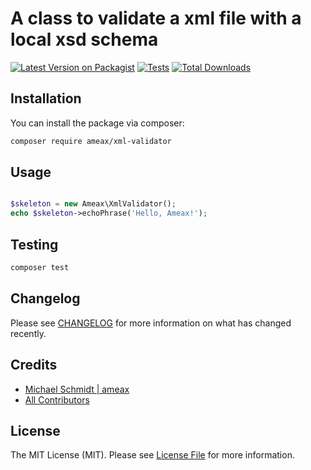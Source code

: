 # A class to validate a xml file with a local xsd schema

[![Latest Version on Packagist](https://img.shields.io/packagist/v/ameax/xml-validator.svg?style=flat-square)](https://packagist.org/packages/ameax/xml-validator)
[![Tests](https://img.shields.io/github/actions/workflow/status/ameax/xml-validator/run-tests.yml?branch=main&label=tests&style=flat-square)](https://github.com/ameax/xml-validator/actions/workflows/run-tests.yml)
[![Total Downloads](https://img.shields.io/packagist/dt/ameax/xml-validator.svg?style=flat-square)](https://packagist.org/packages/ameax/xml-validator)

## Installation

You can install the package via composer:

```bash
composer require ameax/xml-validator
```

## Usage

```php

$skeleton = new Ameax\XmlValidator();
echo $skeleton->echoPhrase('Hello, Ameax!');
```

## Testing

```bash
composer test
```

## Changelog

Please see [CHANGELOG](CHANGELOG.md) for more information on what has changed recently.

## Credits

- [Michael Schmidt | ameax](https://github.com/ameax)
- [All Contributors](../../contributors)

## License

The MIT License (MIT). Please see [License File](LICENSE.md) for more information.
